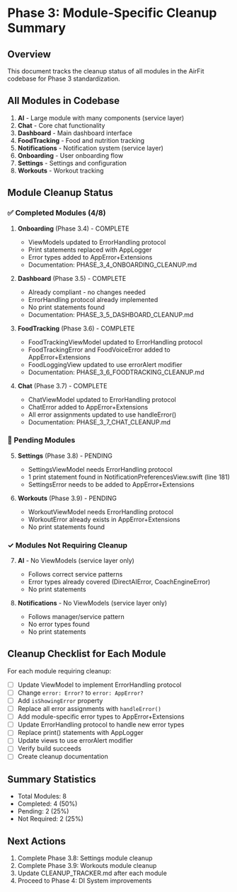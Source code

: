 # Phase 3: Module-Specific Cleanup Summary

## Overview
This document tracks the cleanup status of all modules in the AirFit codebase for Phase 3 standardization.

## All Modules in Codebase

1. **AI** - Large module with many components (service layer)
2. **Chat** - Core chat functionality 
3. **Dashboard** - Main dashboard interface
4. **FoodTracking** - Food and nutrition tracking
5. **Notifications** - Notification system (service layer)
6. **Onboarding** - User onboarding flow
7. **Settings** - Settings and configuration
8. **Workouts** - Workout tracking

## Module Cleanup Status

### ✅ Completed Modules (4/8)

1. **Onboarding** (Phase 3.4) - COMPLETE
   - ViewModels updated to ErrorHandling protocol
   - Print statements replaced with AppLogger
   - Error types added to AppError+Extensions
   - Documentation: PHASE_3_4_ONBOARDING_CLEANUP.md

2. **Dashboard** (Phase 3.5) - COMPLETE
   - Already compliant - no changes needed
   - ErrorHandling protocol already implemented
   - No print statements found
   - Documentation: PHASE_3_5_DASHBOARD_CLEANUP.md

3. **FoodTracking** (Phase 3.6) - COMPLETE
   - FoodTrackingViewModel updated to ErrorHandling protocol
   - FoodTrackingError and FoodVoiceError added to AppError+Extensions
   - FoodLoggingView updated to use errorAlert modifier
   - Documentation: PHASE_3_6_FOODTRACKING_CLEANUP.md

4. **Chat** (Phase 3.7) - COMPLETE
   - ChatViewModel updated to ErrorHandling protocol
   - ChatError added to AppError+Extensions
   - All error assignments updated to use handleError()
   - Documentation: PHASE_3_7_CHAT_CLEANUP.md

### 🚧 Pending Modules

5. **Settings** (Phase 3.8) - PENDING
   - SettingsViewModel needs ErrorHandling protocol
   - 1 print statement found in NotificationPreferencesView.swift (line 181)
   - SettingsError needs to be added to AppError+Extensions

6. **Workouts** (Phase 3.9) - PENDING
   - WorkoutViewModel needs ErrorHandling protocol
   - WorkoutError already exists in AppError+Extensions
   - No print statements found

### ✓ Modules Not Requiring Cleanup

7. **AI** - No ViewModels (service layer only)
   - Follows correct service patterns
   - Error types already covered (DirectAIError, CoachEngineError)
   - No print statements

8. **Notifications** - No ViewModels (service layer only)
   - Follows manager/service pattern
   - No error types found
   - No print statements

## Cleanup Checklist for Each Module

For each module requiring cleanup:
- [ ] Update ViewModel to implement ErrorHandling protocol
- [ ] Change `error: Error?` to `error: AppError?`
- [ ] Add `isShowingError` property
- [ ] Replace all error assignments with `handleError()`
- [ ] Add module-specific error types to AppError+Extensions
- [ ] Update ErrorHandling protocol to handle new error types
- [ ] Replace print() statements with AppLogger
- [ ] Update views to use errorAlert modifier
- [ ] Verify build succeeds
- [ ] Create cleanup documentation

## Summary Statistics
- Total Modules: 8
- Completed: 4 (50%)
- Pending: 2 (25%)
- Not Required: 2 (25%)

## Next Actions
1. Complete Phase 3.8: Settings module cleanup
2. Complete Phase 3.9: Workouts module cleanup
3. Update CLEANUP_TRACKER.md after each module
4. Proceed to Phase 4: DI System improvements